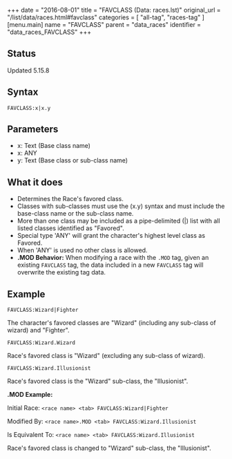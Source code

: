 +++
date = "2016-08-01"
title = "FAVCLASS (Data: races.lst)"
original_url = "/list/data/races.html#favclass"
categories = [ "all-tag", "races-tag" ]
[menu.main]
    name = "FAVCLASS"
    parent = "data_races"
    identifier = "data_races_FAVCLASS"
+++

## Status

Updated 5.15.8

## Syntax

`FAVCLASS:x|x.y`

## Parameters

-   x: Text (Base class name)
-   x: ANY
-   y: Text (Base class or sub-class name)



What it does
------------

-   Determines the Race's favored class.
-   Classes with sub-classes must use the (x.y) syntax and must include
    the base-class name or the sub-class name.
-   More than one class may be included as a pipe-delimited (|) list
    with all listed classes identified as "Favored".
-   Special type 'ANY' will grant the character's highest level class
    as Favored.
-   When 'ANY' is used no other class is allowed.
-   **.MOD Behavior:** When modifying a race with the `.MOD` tag, given
    an existing `FAVCLASS` tag, the data included in a new `FAVCLASS`
    tag will overwrite the existing tag data.

Example
-------

`FAVCLASS:Wizard|Fighter`

The character's favored classes are "Wizard" (including any sub-class of
wizard) and "Fighter".

`FAVCLASS:Wizard.Wizard`

Race's favored class is "Wizard" (excluding any sub-class of wizard).

`FAVCLASS:Wizard.Illusionist`

Race's favored class is the "Wizard" sub-class, the "Illusionist".

**.MOD Example:**

Initial Race: `<race name> <tab> FAVCLASS:Wizard|Fighter`

Modified By: `<race name>.MOD <tab> FAVCLASS:Wizard.Illusionist`

Is Equivalent To: `<race name> <tab> FAVCLASS:Wizard.Illusionist`

Race's favored class is changed to "Wizard" sub-class, the
"Illusionist".

